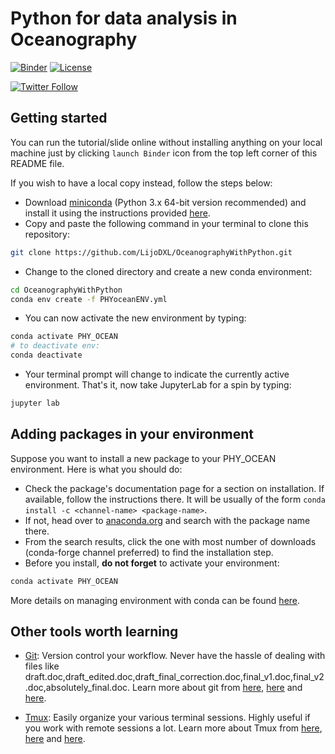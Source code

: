 # Python for data analysis in Oceanography

[![Binder](https://mybinder.org/badge_logo.svg)](https://mybinder.org/v2/gh/LijoDXL/OceanographyWithPython/master)
[![License](https://img.shields.io/badge/License-MIT-blue.svg)](https://github.com/LijoDXL/OceanographyWithPython/blob/master/LICENSE)

[![Twitter Follow](https://img.shields.io/twitter/follow/lijodxl?style=social)](https://twitter.com/LIJODXL)

## Getting started

You can run the tutorial/slide online without installing anything on your local machine just by clicking `launch Binder` icon from the top left corner of this README file.

If you wish to have a local copy instead, follow the steps below:
* Download [miniconda](https://docs.conda.io/en/latest/miniconda.html) (Python 3.x 64-bit version recommended) and install it using the instructions provided [here](https://conda.io/projects/conda/en/latest/user-guide/install/index.html).  
* Copy and paste the following command in your terminal to clone this repository:
```bash
git clone https://github.com/LijoDXL/OceanographyWithPython.git
```
* Change to the cloned directory and create a new conda environment:
```bash
cd OceanographyWithPython
conda env create -f PHYoceanENV.yml
```
* You can now activate the new environment by typing:
```bash
conda activate PHY_OCEAN
# to deactivate env:
conda deactivate
```
* Your terminal prompt will change to indicate the currently active environment. That's it, now take JupyterLab for a spin by typing:
```bash
jupyter lab
```

## Adding packages in your environment

Suppose you want to install a new package to your PHY_OCEAN environment. Here is what you should do:
* Check the package's documentation page for a section on installation. If available, follow the instructions there. It will be usually of the form `conda install -c <channel-name> <package-name>`.
* If not, head over to [anaconda.org](https://anaconda.org/) and search with the package name there.
* From the search results, click the one with most number of downloads (conda-forge channel preferred) to find the installation step.
* Before you install, **do not forget** to activate your environment:
```bash
conda activate PHY_OCEAN
```

More details on managing environment with conda can be found [here](https://docs.conda.io/projects/conda/en/latest/user-guide/getting-started.html).

## Other tools worth learning

* [Git](https://git-scm.com): Version control your workflow. Never have the hassle of dealing with files like draft.doc,draft_edited.doc,draft_final_correction.doc,final_v1.doc,final_v2.doc,absolutely_final.doc. Learn more about git from [here](http://swcarpentry.github.io/git-novice/), [here](https://barbagroup.github.io/essential_skills_RRC/git/git/) and [here](https://www.atlassian.com/git/tutorials/comparing-workflows).

* [Tmux](https://github.com/tmux/tmux/wiki): Easily organize your various terminal sessions. Highly useful if you work with remote sessions a lot. Learn more about Tmux from [here](https://thoughtbot.com/blog/a-tmux-crash-course), [here](https://www.hamvocke.com/blog/a-quick-and-easy-guide-to-tmux/) and [here](https://tmuxp.git-pull.com/en/latest/about_tmux.html).
